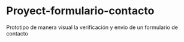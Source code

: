 # Proyect-formulario-contacto
Prototipo de manera visual la verificación y envio de un formulario de contacto
